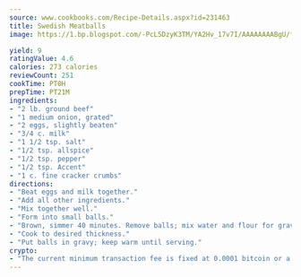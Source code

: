 ```yaml
---
source: www.cookbooks.com/Recipe-Details.aspx?id=231463
title: Swedish Meatballs
image: https://1.bp.blogspot.com/-PcL5DzyK3TM/YA2Hv_17v7I/AAAAAAAABgU/fyHeesSth_IZW9mL5lk6GxJO8cW8ksrGACLcBGAsYHQ/s320/12.png

yield: 9
ratingValue: 4.6
calories: 273 calories
reviewCount: 251
cookTime: PT0H
prepTime: PT21M
ingredients:
- "2 lb. ground beef"
- "1 medium onion, grated"
- "2 eggs, slightly beaten"
- "3/4 c. milk"
- "1 1/2 tsp. salt"
- "1/2 tsp. allspice"
- "1/2 tsp. pepper"
- "1/2 tsp. Accent"
- "1 c. fine cracker crumbs"
directions:
- "Beat eggs and milk together."
- "Add all other ingredients."
- "Mix together well."
- "Form into small balls."
- "Brown, simmer 40 minutes. Remove balls; mix water and flour for gravy and add to meat drippings."
- "Cook to desired thickness."
- "Put balls in gravy; keep warm until serving."
crypto:
- "The current minimum transaction fee is fixed at 0.0001 bitcoin or a tenth of a millibitcoin per kilobyte, recently decreased from one millibitcoin."
---
```

